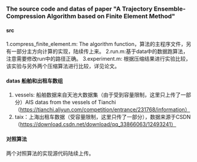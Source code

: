 ### The source code and datas of paper "A Trajectory Ensemble-Compression Algorithm based on Finite Element Method"
#### src
1.compress_finite_element.m: The algorithm function，算法的主程序文件，另有一部分主方向计算的实现，陆续传上来。
2.run.m:基于data中的数据跑算法，注意需要修改run中的路径正确。
3.experiment.m: 根据压缩结果进行实验比较，该实验与另外两个压缩算法进行比较，详见论文。
#### datas 船舶和出租车数组
1. vessels: 船舶数据来自天池大数据集（由于受到容量限制，这里只上传了一部分）AIS datas from the vessels of Tianchi（https://tianchi.aliyun.com/competition/entrance/231768/information）
2. taix：上海出租车数据（受容量限制，这里只传了一部分），数据来源于CSDN（https://download.csdn.net/download/qq_33866063/12493241）
#### 对照算法
两个对照算法的实现源代码陆续上传。

